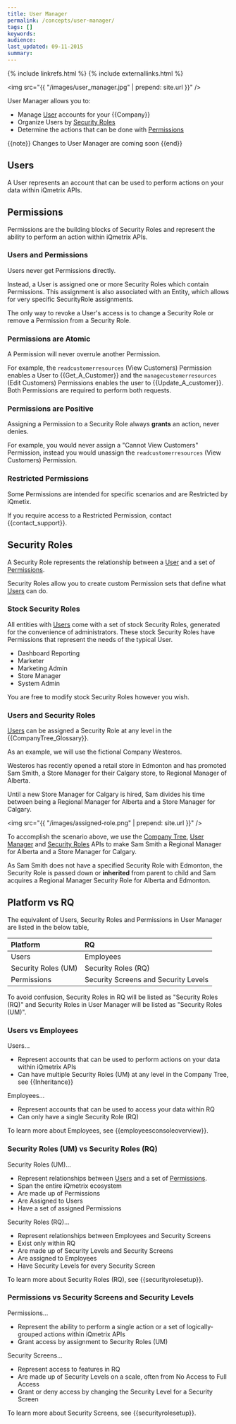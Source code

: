 ```yaml
---
title: User Manager
permalink: /concepts/user-manager/
tags: []
keywords: 
audience: 
last_updated: 09-11-2015
summary: 
---
```


{% include linkrefs.html %}
{% include externallinks.html %}

<img src="{{ "/images/user_manager.jpg" | prepend: site.url }}" />

User Manager allows you to:

* Manage [User](#users) accounts for your {{Company}}
* Organize Users by [Security Roles](#security-roles)
* Determine the actions that can be done with [Permissions](#permissions)

{{note}}
Changes to User Manager are coming soon
{{end}}

## Users

A User represents an account that can be used to perform actions on your data within iQmetrix APIs. 

## Permissions

Permissions are the building blocks of Security Roles and represent the ability to perform an action within iQmetrix APIs. 

### Users and Permissions

Users never get Permissions directly. 

Instead, a User is assigned one or more Security Roles which contain Permissions. This assignment is also associated with an Entity, which allows for very specific SecurityRole assignments.

The only way to revoke a User's access is to change a Security Role or remove a Permission from a Security Role.

### Permissions are Atomic

A Permission will never overrule another Permission.

For example, the `readcustomerresources` (View Customers) Permission enables a User to {{Get_A_Customer}} and the `managecustomerresources` (Edit Customers) Permissions enables the user to {{Update_A_customer}}. Both Permissions are required to perform both requests.

### Permissions are Positive

Assigning a Permission to a Security Role always **grants** an action, never denies. 

For example, you would never assign a "Cannot View Customers" Permission, instead you would unassign the `readcustomerresources` (View Customers) Permission.

### Restricted Permissions

Some Permissions are intended for specific scenarios and are Restricted by iQmetix.

If you require access to a Restricted Permission, contact {{contact_support}}.

## Security Roles

A Security Role represents the relationship between a [User](#users) and a set of [Permissions](#permissions).

Security Roles allow you to create custom Permission sets that define what [Users](#users) can do.

### Stock Security Roles

All entities with [Users](#users) come with a set of stock Security Roles, generated for the convenience of administrators. These stock Security Roles have Permissions that represent the needs of the typical User.

* Dashboard Reporting
* Marketer
* Marketing Admin
* Store Manager
* System Admin

You are free to modify stock Security Roles however you wish.

### Users and Security Roles

[Users](#users) can be assigned a Security Role at any level in the {{CompanyTree_Glossary}}.

As an example, we will use the fictional Company Westeros. 

Westeros has recently opened a retail store in Edmonton and has promoted Sam Smith, a Store Manager for their Calgary store, to Regional Manager of Alberta.

Until a new Store Manager for Calgary is hired, Sam divides his time between being a Regional Manager for Alberta and a Store Manager for Calgary.

<img src="{{ "/images/assigned-role.png" | prepend: site.url }}" />

To accomplish the scenario above, we use the [Company Tree](/api/company-tree), [User Manager](/api/user-manager) and [Security Roles](/api/security-roles) APIs to make Sam Smith a Regional Manager for Alberta and a Store Manager for Calgary. 

As Sam Smith does not have a specified Security Role with Edmonton, the Security Role is passed down or **inherited** from parent to child and Sam acquires a Regional Manager Security Role for Alberta and Edmonton.

## Platform vs RQ

The equivalent of Users, Security Roles and Permissions in User Manager are listed in the below table,

| Platform | RQ | 
|:---------|:---|
| Users | Employees |
| Security Roles (UM) | Security Roles (RQ) |
| Permissions | Security Screens and Security Levels |

To avoid confusion, Security Roles in RQ will be listed as "Security Roles (RQ)" and Security Roles in User Manager will be listed as "Security Roles (UM)".

### Users vs Employees

Users...

* Represent accounts that can be used to perform actions on your data within iQmetrix APIs
* Can have multiple Security Roles (UM) at any level in the Company Tree, see {{Inheritance}}

Employees...

* Represent accounts that can be used to access your data within RQ
* Can only have a single Security Role (RQ)

To learn more about Employees, see {{employeesconsoleoverview}}.

### Security Roles (UM) vs Security Roles (RQ)

Security Roles (UM)...

* Represent relationships between [Users](#users) and a set of [Permissions](#permissions).
* Span the entire iQmetrix ecosystem
* Are made up of Permissions 
* Are Assigned to Users 
* Have a set of assigned Permissions

Security Roles (RQ)...

* Represent relationships between Employees and Security Screens
* Exist only within RQ
* Are made up of Security Levels and Security Screens
* Are assigned to Employees
* Have Security Levels for every Security Screen

To learn more about Security Roles (RQ), see {{securityrolesetup}}.

### Permissions vs Security Screens and Security Levels

Permissions...

* Represent the ability to perform a single action or a set of logically-grouped actions within iQmetrix APIs
* Grant access by assignment to Security Roles (UM) 

Security Screens...

* Represent access to features in RQ 
* Are made up of Security Levels on a scale, often from No Access to Full Access
* Grant or deny access by changing the Security Level for a Security Screen

To learn more about Security Screens, see {{securityrolesetup}}.